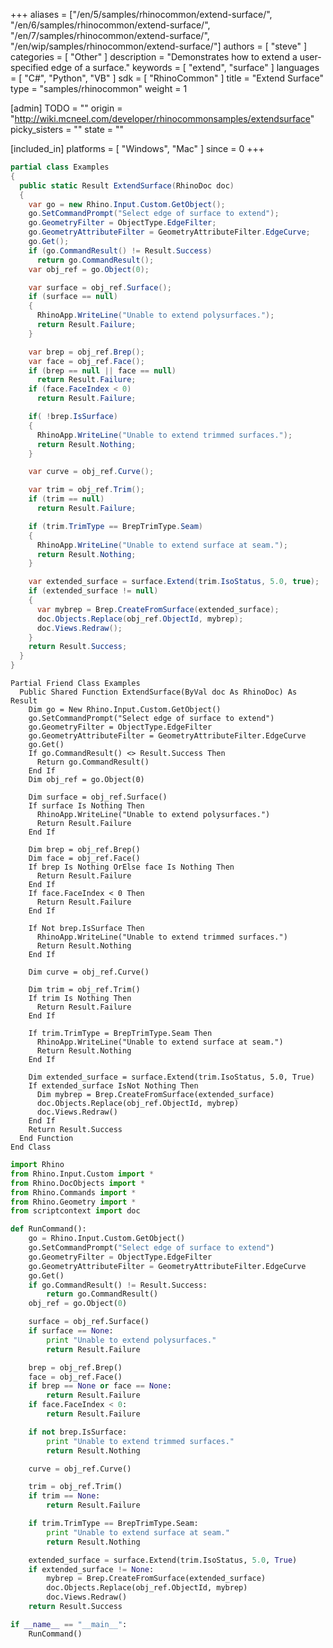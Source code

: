 +++
aliases = ["/en/5/samples/rhinocommon/extend-surface/", "/en/6/samples/rhinocommon/extend-surface/", "/en/7/samples/rhinocommon/extend-surface/", "/en/wip/samples/rhinocommon/extend-surface/"]
authors = [ "steve" ]
categories = [ "Other" ]
description = "Demonstrates how to extend a user-specified edge of a surface."
keywords = [ "extend", "surface" ]
languages = [ "C#", "Python", "VB" ]
sdk = [ "RhinoCommon" ]
title = "Extend Surface"
type = "samples/rhinocommon"
weight = 1

[admin]
TODO = ""
origin = "http://wiki.mcneel.com/developer/rhinocommonsamples/extendsurface"
picky_sisters = ""
state = ""

[included_in]
platforms = [ "Windows", "Mac" ]
since = 0
+++

<div class="codetab-content" id="cs">

```cs
partial class Examples
{
  public static Result ExtendSurface(RhinoDoc doc)
  {
    var go = new Rhino.Input.Custom.GetObject();
    go.SetCommandPrompt("Select edge of surface to extend");
    go.GeometryFilter = ObjectType.EdgeFilter;
    go.GeometryAttributeFilter = GeometryAttributeFilter.EdgeCurve;
    go.Get();
    if (go.CommandResult() != Result.Success)
      return go.CommandResult();
    var obj_ref = go.Object(0);

    var surface = obj_ref.Surface();
    if (surface == null)
    {
      RhinoApp.WriteLine("Unable to extend polysurfaces.");
      return Result.Failure;
    }

    var brep = obj_ref.Brep();
    var face = obj_ref.Face();
    if (brep == null || face == null)
      return Result.Failure;
    if (face.FaceIndex < 0)
      return Result.Failure;

    if( !brep.IsSurface)
    {
      RhinoApp.WriteLine("Unable to extend trimmed surfaces.");
      return Result.Nothing;
    }

    var curve = obj_ref.Curve();

    var trim = obj_ref.Trim();
    if (trim == null)
      return Result.Failure;

    if (trim.TrimType == BrepTrimType.Seam)
    {
      RhinoApp.WriteLine("Unable to extend surface at seam.");
      return Result.Nothing;
    }

    var extended_surface = surface.Extend(trim.IsoStatus, 5.0, true);
    if (extended_surface != null)
    {
      var mybrep = Brep.CreateFromSurface(extended_surface);
      doc.Objects.Replace(obj_ref.ObjectId, mybrep);
      doc.Views.Redraw();
    }
    return Result.Success;
  }
}
```

</div>


<div class="codetab-content" id="vb">

```vbnet
Partial Friend Class Examples
  Public Shared Function ExtendSurface(ByVal doc As RhinoDoc) As Result
	Dim go = New Rhino.Input.Custom.GetObject()
	go.SetCommandPrompt("Select edge of surface to extend")
	go.GeometryFilter = ObjectType.EdgeFilter
	go.GeometryAttributeFilter = GeometryAttributeFilter.EdgeCurve
	go.Get()
	If go.CommandResult() <> Result.Success Then
	  Return go.CommandResult()
	End If
	Dim obj_ref = go.Object(0)

	Dim surface = obj_ref.Surface()
	If surface Is Nothing Then
	  RhinoApp.WriteLine("Unable to extend polysurfaces.")
	  Return Result.Failure
	End If

	Dim brep = obj_ref.Brep()
	Dim face = obj_ref.Face()
	If brep Is Nothing OrElse face Is Nothing Then
	  Return Result.Failure
	End If
	If face.FaceIndex < 0 Then
	  Return Result.Failure
	End If

	If Not brep.IsSurface Then
	  RhinoApp.WriteLine("Unable to extend trimmed surfaces.")
	  Return Result.Nothing
	End If

	Dim curve = obj_ref.Curve()

	Dim trim = obj_ref.Trim()
	If trim Is Nothing Then
	  Return Result.Failure
	End If

	If trim.TrimType = BrepTrimType.Seam Then
	  RhinoApp.WriteLine("Unable to extend surface at seam.")
	  Return Result.Nothing
	End If

	Dim extended_surface = surface.Extend(trim.IsoStatus, 5.0, True)
	If extended_surface IsNot Nothing Then
	  Dim mybrep = Brep.CreateFromSurface(extended_surface)
	  doc.Objects.Replace(obj_ref.ObjectId, mybrep)
	  doc.Views.Redraw()
	End If
	Return Result.Success
  End Function
End Class
```

</div>


<div class="codetab-content" id="py">

```python
import Rhino
from Rhino.Input.Custom import *
from Rhino.DocObjects import *
from Rhino.Commands import *
from Rhino.Geometry import *
from scriptcontext import doc

def RunCommand():
    go = Rhino.Input.Custom.GetObject()
    go.SetCommandPrompt("Select edge of surface to extend")
    go.GeometryFilter = ObjectType.EdgeFilter
    go.GeometryAttributeFilter = GeometryAttributeFilter.EdgeCurve
    go.Get()
    if go.CommandResult() != Result.Success:
        return go.CommandResult()
    obj_ref = go.Object(0)

    surface = obj_ref.Surface()
    if surface == None:
        print "Unable to extend polysurfaces."
        return Result.Failure

    brep = obj_ref.Brep()
    face = obj_ref.Face()
    if brep == None or face == None:
        return Result.Failure
    if face.FaceIndex < 0:
        return Result.Failure

    if not brep.IsSurface:
        print "Unable to extend trimmed surfaces."
        return Result.Nothing

    curve = obj_ref.Curve()

    trim = obj_ref.Trim()
    if trim == None:
        return Result.Failure

    if trim.TrimType == BrepTrimType.Seam:
        print "Unable to extend surface at seam."
        return Result.Nothing

    extended_surface = surface.Extend(trim.IsoStatus, 5.0, True)
    if extended_surface != None:
        mybrep = Brep.CreateFromSurface(extended_surface)
        doc.Objects.Replace(obj_ref.ObjectId, mybrep)
        doc.Views.Redraw()
    return Result.Success

if __name__ == "__main__":
    RunCommand()
```

</div>
